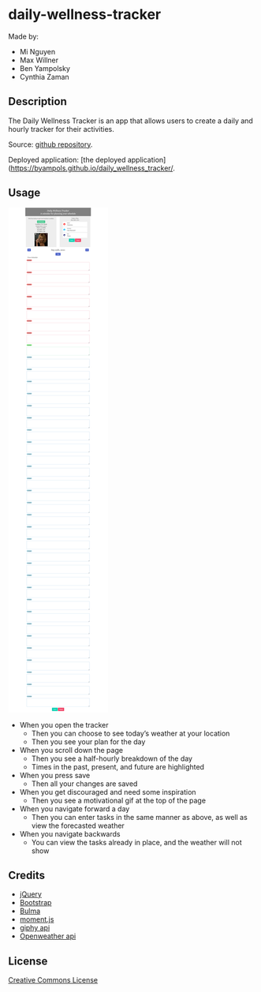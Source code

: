 # daily-wellness-tracker

Made by:
* Mi Nguyen
* Max Willner
* Ben Yampolsky
* Cynthia Zaman

## Description 

The Daily Wellness Tracker is an app that allows users to create a daily and hourly tracker for their activities.

Source: [github repository](https://github.com/maxwillner/daily_wellness_tracker).

Deployed application: [the deployed application](https://byampols.github.io/daily_wellness_tracker/.

## Usage 

![The Tracker](assets/images/screenshot.png)

* When you open the tracker
  * Then you can choose to see today’s weather at your location
  * Then you see your plan for the day
* When you scroll down the page
  * Then you see a half-hourly breakdown of the day
  * Times in the past, present, and future are highlighted
* When you press save
  * Then all your changes are saved
* When you get discouraged and need some inspiration
  * Then you see a motivational gif at the top of the page
* When you navigate forward a day
  * Then you can enter tasks in the same manner as above, as well as view the forecasted weather
* When you navigate backwards
  * You can view the tasks already in place, and the weather will not show


## Credits

* [jQuery](https://jquery.com/)
* [Bootstrap](https://getbootstrap.com/)
* [Bulma](https://bulma.io/)
* [moment.js](https://momentjs.com/)
* [giphy api](https://developers.giphy.com/)
* [Openweather api](https://openweathermap.org)

## License

[Creative Commons License](LICENSE)
